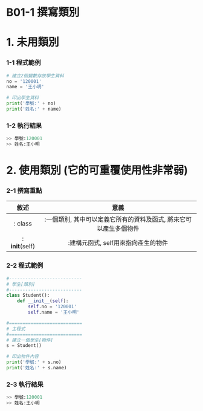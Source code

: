 # B01-1 撰寫類別

# 1. 未用類別

### 1-1 程式範例
``` python
# 建立2個變數存放學生資料
no = '120001'
name = '王小明'

# 印出學生資料
print('學號:' + no)
print('姓名:' + name)  
```

### 1-2 執行結果
``` python
>> 學號:120001
>> 姓名:王小明
```

# 2. 使用類別 (它的可重覆使用性非常弱)

### 2-1 撰寫重點
| 敘述 | 意義 |
|:---------:|:------:|
|: class |:一個類別, 其中可以定義它所有的資料及函式, 將來它可以產生多個物件  |
|: __init__(self) |:建構元函式, self用來指向產生的物件 |


### 2-2 程式範例
``` python
#---------------------------
# 學生[類別]
#---------------------------
class Student():
    def __init__(self):
        self.no = '120001'
        self.name = '王小明'

#===========================
# 主程式
#===========================
# 建立一個學生[物件]
s = Student()

# 印出物件內容
print('學號:' + s.no)
print('姓名:' + s.name)
```

### 2-3 執行結果
``` python
>> 學號:120001
>> 姓名:王小明
```
